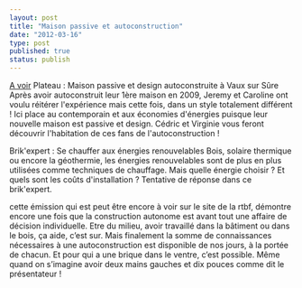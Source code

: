 ```yaml
---
layout: post
title: "Maison passive et autoconstruction"
date: "2012-03-16"
type: post
published: true
status: publish
---
```


[A voir](http://www.rtbf.be/tv/revoir/detail_une-brique-dans-le-ventre?catchupId=12-TMTLB100-009-PR-1&serieId=12-TMTLB100-000-PR "les cinq premières minutes de l'émission sont les plus importantes") Plateau : Maison passive et design autoconstruite à Vaux sur Sûre Après avoir autoconstruit leur 1ère maison en 2009, Jeremy et Caroline ont voulu réitérer l'expérience mais cette fois, dans un style totalement différent ! Ici place au contemporain et aux économies d'énergies puisque leur nouvelle maison est passive et design. Cédric et Virginie vous feront découvrir l'habitation de ces fans de l'autoconstruction !

Brik'expert : Se chauffer aux énergies renouvelables Bois, solaire thermique ou encore la géothermie, les énergies renouvelables sont de plus en plus utilisées comme techniques de chauffage. Mais quelle énergie choisir ? Et quels sont les coûts d'installation ? Tentative de réponse dans ce brik'expert.

cette émission qui est peut être encore à voir sur le site de la rtbf, démontre encore une fois que la construction autonome est avant tout une affaire de décision individuelle. Etre du milieu, avoir travaillé dans la bâtiment ou dans le bois, ça aide, c’est sur. Mais finalement la somme de connaissances nécessaires à une autoconstruction est disponible de nos jours, à la portée de chacun. Et pour qui a une brique dans le ventre, c’est possible. Même quand on s’imagine avoir deux mains gauches et dix pouces comme dit le présentateur !
